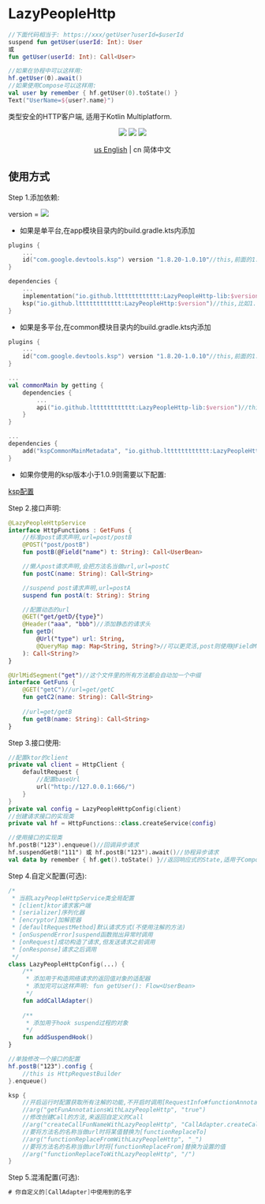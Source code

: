 # LazyPeopleHttp

```kotlin
//下面代码相当于: https://xxx/getUser?userId=$userId
suspend fun getUser(userId: Int): User
或
fun getUser(userId: Int): Call<User>

//如果在协程中可以这样用:
hf.getUser(0).await()
//如果使用Compose可以这样用:
val user by remember { hf.getUser(0).toState() }
Text("UserName=${user?.name}")
```

类型安全的HTTP客户端, 适用于Kotlin Multiplatform.

<p align="center">
<img src="https://img.shields.io/badge/Kotlin-Multiplatform-%237f52ff?logo=kotlin">
<img src="https://img.shields.io/badge/license-Apache%202-blue.svg?maxAge=2592000">
<img src="https://img.shields.io/maven-central/v/io.github.ltttttttttttt/LazyPeopleHttp"/>
</p>

<div align="center"><a href="https://github.com/ltttttttttttt/LazyPeopleHttp/blob/main/README.md">us English</a> | cn 简体中文</div>

## 使用方式

Step 1.添加依赖:

version
= [![](https://img.shields.io/maven-central/v/io.github.ltttttttttttt/LazyPeopleHttp)](https://repo1.maven.org/maven2/io/github/ltttttttttttt/LazyPeopleHttp/)

* 如果是单平台,在app模块目录内的build.gradle.kts内添加

```kotlin
plugins {
    ...
    id("com.google.devtools.ksp") version "1.8.20-1.0.10"//this,前面的1.8.20对应你的kotlin版本,更多版本参考: https://github.com/google/ksp/releases
}

dependencies {
    ...
    implementation("io.github.ltttttttttttt:LazyPeopleHttp-lib:$version")//this,比如1.1.1
    ksp("io.github.ltttttttttttt:LazyPeopleHttp:$version")//this,比如1.1.1
}
```

* 如果是多平台,在common模块目录内的build.gradle.kts内添加

```kotlin
plugins {
    ...
    id("com.google.devtools.ksp") version "1.8.20-1.0.10"//this,前面的1.8.20对应你的kotlin版本,更多版本参考: https://github.com/google/ksp/releases
}

...
val commonMain by getting {
    dependencies {
        ...
        api("io.github.ltttttttttttt:LazyPeopleHttp-lib:$version")//this,比如1.1.1
    }
}

...
dependencies {
    add("kspCommonMainMetadata", "io.github.ltttttttttttt:LazyPeopleHttp:$version")
}
```

* 如果你使用的ksp版本小于1.0.9则需要以下配置:

<a href="https://github.com/ltttttttttttt/Buff/blob/main/README_KSP_SRC_CN.md">ksp配置</a>

Step 2.接口声明:

```kotlin
@LazyPeopleHttpService
interface HttpFunctions : GetFuns {
    //标准post请求声明,url=post/postB
    @POST("post/postB")
    fun postB(@Field("name") t: String): Call<UserBean>

    //懒人post请求声明,会把方法名当做url,url=postC
    fun postC(name: String): Call<String>

    //suspend post请求声明,url=postA
    suspend fun postA(t: String): String

    //配置动态的url
    @GET("get/getD/{type}")
    @Header("aaa", "bbb")//添加静态的请求头
    fun getD(
        @Url("type") url: String,
        @QueryMap map: Map<String, String?>//可以更灵活,post则使用@FieldMap,
    ): Call<String?>
}

@UrlMidSegment("get")//这个文件里的所有方法都会自动加一个中缀
interface GetFuns {
    @GET("getC")//url=get/getC
    fun getC2(name: String): Call<String>
    
    //url=get/getB
    fun getB(name: String): Call<String>
}
```

Step 3.接口使用:

```kotlin
//配置ktor的client
private val client = HttpClient {
    defaultRequest {
        //配置baseUrl
        url("http://127.0.0.1:666/")
    }
}
private val config = LazyPeopleHttpConfig(client)
//创建请求接口的实现类
private val hf = HttpFunctions::class.createService(config)

//使用接口的实现类
hf.postB("123").enqueue()//回调异步请求
hf.suspendGetB("111") 或 hf.postB("123").await()//协程异步请求
val data by remember { hf.get().toState() }//返回响应式的State,适用于Compose
```

Step 4.自定义配置(可选):

```kotlin
/*
 * 当前LazyPeopleHttpService类全局配置
 * [client]ktor请求客户端
 * [serializer]序列化器
 * [encryptor]加解密器
 * [defaultRequestMethod]默认请求方式(不使用注解的方法)
 * [onSuspendError]suspend函数抛出异常时调用
 * [onRequest]成功构造了请求,但发送请求之前调用
 * [onResponse]请求之后调用
 */
class LazyPeopleHttpConfig(...) {
    /**
     * 添加用于构造网络请求的返回值对象的适配器
     * 添加完可以这样声明: fun getUser(): Flow<UserBean>
     */
    fun addCallAdapter()
    
    /**
     * 添加用于hook suspend过程的对象
     */
    fun addSuspendHook()
}

//单独修改一个接口的配置
hf.postB("123").config {
    //this is HttpRequestBuilder
}.enqueue()

ksp {
    //开启运行时配置获取所有注解的功能,不开启时调用[RequestInfo#functionAnnotations]始终返回null
    //arg("getFunAnnotationsWithLazyPeopleHttp", "true")
    //修改创建Call的方法,来返回自定义的Call
    //arg("createCallFunNameWithLazyPeopleHttp", "CallAdapter.createCall2")
    //要将方法名的名称当做url时将某值替换为[functionReplaceTo]
    //arg("functionReplaceFromWithLazyPeopleHttp", "_")
    //要将方法名的名称当做url时将[functionReplaceFrom]替换为设置的值
    //arg("functionReplaceToWithLazyPeopleHttp", "/")
}
```

Step 5.混淆配置(可选):

```kotlin
# 你自定义的[CallAdapter]中使用到的名字
```
